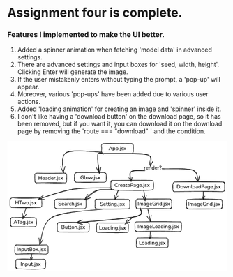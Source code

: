 # Assignment four is complete.

### Features I implemented to make the UI better.

1. Added a spinner animation when fetching 'model data' in advanced settings.
2. There are advanced settings and input boxes for 'seed, width, height'. Clicking Enter will generate the image.
3. If the user mistakenly enters without typing the prompt, a 'pop-up' will appear.
4. Moreover, various 'pop-ups' have been added due to various user actions.
5. Added 'loading animation' for creating an image and 'spinner' inside it.
6. I don't like having a 'download button' on the download page, so it has been removed, but if you want it, you can download it on the download page by removing the 'route === "download" ' and the condition.

![ass4.2.png](https://github.com/jubaerHasan1234/ass4.2/blob/c91acfb67526b93b526246b73d0b7a7a74ad6772/ass4.2.png)


